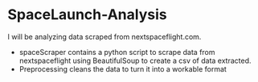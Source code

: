 # SpaceLaunch-Analysis
I will be analyzing data scraped from nextspaceflight.com.
* spaceScraper contains a python script to scrape data from nextspaceflight using BeautifulSoup to create a csv of data extracted.
* Preprocessing cleans the data to turn it into a workable format
